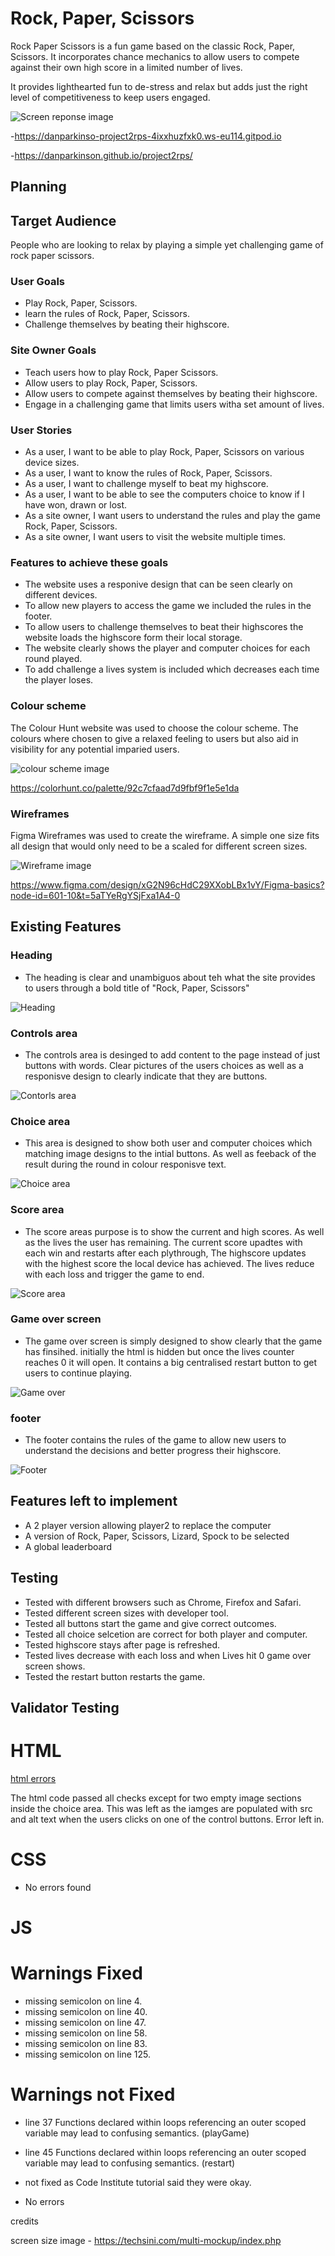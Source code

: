 # Rock, Paper, Scissors

Rock Paper Scissors is a fun game based on the classic Rock, Paper, Scissors. It incorporates chance mechanics to allow users to compete against their own high score in a limited number of lives.

It provides lighthearted fun to de-stress and relax but adds just the right level of competitiveness to keep users engaged. 

![Screen reponse image](readme/images/screenresponse.png)


-https://danparkinso-project2rps-4ixxhuzfxk0.ws-eu114.gitpod.io

-https://danparkinson.github.io/project2rps/

## Planning 

## Target Audience

People who are looking to relax by playing a simple yet challenging game of rock paper scissors.

### User Goals 

- Play Rock, Paper, Scissors.
- learn the rules of Rock, Paper, Scissors.
- Challenge themselves by beating their highscore.

### Site Owner Goals

- Teach users how to play Rock, Paper Scissors.
- Allow users to play Rock, Paper, Scissors.
- Allow users to compete against themselves by beating their highscore.
- Engage in a challenging game that limits users witha  set amount of lives.

### User Stories

- As a user, I want to be able to play Rock, Paper, Scissors on various device sizes.
- As a user, I want to know the rules of Rock, Paper, Scissors.
- As a user, I want to challenge myself to beat my highscore.
- As a user, I want to be able to see the computers choice to know if I have won, drawn or lost.
- As a site owner, I want users to understand the rules and play the game Rock, Paper, Scissors.
- As a site owner, I want users to visit the website multiple times.

### Features to achieve these goals

- The website uses a responive design that can be seen clearly on different devices.
- To allow new players to access the game we included the rules in the footer.
- To allow users to challenge themselves to beat their highscores the website loads the highscore form their local storage.
- The website clearly shows the player and computer choices for each round played.
- To add challenge a lives system is included which decreases each time the player loses. 

### Colour scheme
The Colour Hunt website was used to choose the colour scheme. 
The colours where chosen to give a relaxed feeling to users but also aid in visibility for any potential imparied users. 

![colour scheme image](readme/images/colorpalet.png)

https://colorhunt.co/palette/92c7cfaad7d9fbf9f1e5e1da

### Wireframes

Figma Wireframes was used to create the wireframe. A simple one size fits all design that would only need to be a scaled for different screen sizes.

![Wireframe image](readme/images/wireframe.png)

https://www.figma.com/design/xG2N96cHdC29XXobLBx1vY/Figma-basics?node-id=601-10&t=5aTYeRgYSjFxa1A4-0

## Existing Features

### Heading
- The heading is clear and unambiguos about teh what the site provides to users through a bold title of "Rock, Paper, Scissors"

![Heading](readme/images/heading.png)

### Controls area

- The controls area is desinged to add content to the page instead of just buttons with words. Clear pictures of the users choices as well as a responisve design to clearly indicate that they are buttons.

![Contorls area](readme/images/controlsarea.png)

### Choice area
- This area is designed to show both user and computer choices which matching image designs to the intial buttons. As well as feeback of the result during the round in colour responisve text. 

![Choice area](readme/images/choicearea.png)

### Score area
- The score areas purpose is to show the current and high scores. As well as the lives the user has remaining. The current score upadtes with each win and restarts after each plythrough, The highscore updates with the highest score the local device has achieved. The lives reduce with each loss and trigger the game to end. 

![Score area](readme/images/scorearea.png)

### Game over screen
- The game over screen is simply designed to show clearly that the game has finsihed. initially the html is hidden but once the lives counter reaches 0 it will open. It contains a big centralised restart button to get users to continue playing. 

![Game over](readme/images/gameover.png)

### footer
- The footer contains the rules of the game to allow new users to understand the decisions and better progress their highscore. 

![Footer](readme/images/footer.png)

## Features left to implement
- A 2 player version allowing player2 to replace the computer
- A version of Rock, Paper, Scissors, Lizard, Spock to be selected
- A global leaderboard

## Testing

- Tested with different browsers such as Chrome, Firefox and Safari.
- Tested different screen sizes with developer tool.
- Tested all buttons start the game and give correct outcomes.
- Tested all choice selcetion are correct for both player and computer. 
- Tested highscore stays after page is refreshed.
- Tested lives decrease with each loss and when Lives hit 0 game over screen shows.
- Tested the restart button restarts the game.

## Validator Testing

# HTML

[html errors](readme/images/htmlerrors.png)

The html code passed all checks except for two empty image sections inside the choice area. This was left as the iamges are populated with src and alt text when the users clicks on one of the control buttons. Error left in.

# CSS

- No errors found

# JS

# Warnings Fixed

- missing semicolon on line 4.
- missing semicolon on line 40.
- missing semicolon on line 47.
- missing semicolon on line 58.
- missing semicolon on line 83.
- missing semicolon on line 125.

# Warnings not Fixed
- line 37 Functions declared within loops referencing an outer scoped variable may lead to confusing semantics. (playGame)
- line 45 Functions declared within loops referencing an outer scoped variable may lead to confusing semantics. (restart)

- not fixed as Code Institute tutorial said they were okay.

- No errors















credits

screen size image - https://techsini.com/multi-mockup/index.php